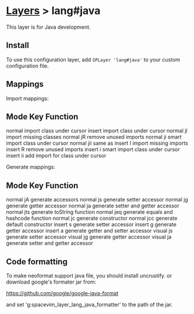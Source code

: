 # [Layers](https://spacevim.org/layers) > lang#java

This layer is for Java development.

## Install

To use this configuration layer, add `SPLayer 'lang#java'` to your custom configuration file.


## Mappings

  Import mappings:

  Mode      Key           Function
  -------------------------------------------------------------
  normal    <F4>          import class under cursor
  insert    <F4>          import class under cursor
  normal    <leader>jI    import missing classes
  normal    <leader>jR    remove unused imports
  normal    <leader>ji    smart import class under cursor
  normal    <leader>jii   same as <F4>
  insert    <c-j>I        import missing imports
  insert    <c-j>R        remove unused imports
  insert    <c-j>i        smart import class under cursor
  insert    <c-j>ii       add import for class under cursor

  Generate mappings:

  Mode      Key           Function
  -------------------------------------------------------------
  normal    <leader>jA    generate accessors
  normal    <leader>js    generate setter accessor
  normal    <leader>jg    generate getter accessor
  normal    <leader>ja    generate setter and getter accessor
  normal    <leader>jts   generate toString function
  normal    <leader>jeq   generate equals and hashcode function
  normal    <leader>jc    generate constructor
  normal    <leader>jcc   generate default constructor
  insert    <c-j>s        generate setter accessor
  insert    <c-j>g        generate getter accessor
  insert    <c-j>a        generate getter and setter accessor
  visual    <leader>js    generate setter accessor
  visual    <leader>jg    generate getter accessor
  visual    <leader>ja    generate setter and getter accessor

## Code formatting

To make neoformat support java file, you should install uncrustify. or
download google's formater jar from:

https://github.com/google/google-java-format

and set 'g:spacevim_layer_lang_java_formatter' to the path of the jar.

